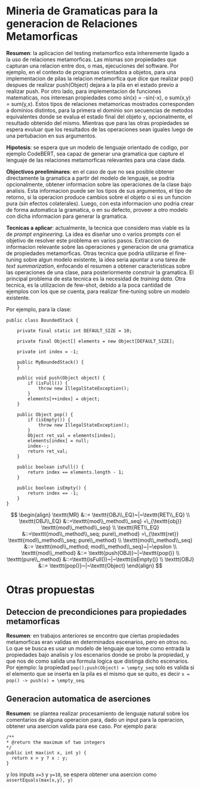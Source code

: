 # Mineria de Gramaticas para la generacion de Relaciones Metamorficas

**Resumen**: la aplicacion del testing metamorfico esta inheremente ligado a la uso de relaciones metamorficas. Las mismas son propiedades que capturan una relacion entre dos, o mas, ejecuciones del software. Por ejemplo, en el contexto de programas orientados a objetos, para una implementacion de pilas la relacion metamorfica que dice que realizar pop() despues de realizar push(Object) dejara a la pila en el estado previo a realizar push. Por otro lado, para implementacion de funciones matematicas, nos interesan propiedades como sin(x) = -sin(-x), o sum(x,y) = sum(y,x). Estos tipos de relaciones metamoricas mostrados corresponden a dominios distintos, para la primera el dominio son secuencias de metodos equivalentes donde se evalua el estado final del objeto y, opcionalmente, el resultado obtenido del mismo. Mientras que para las otras propiedades se espera evuluar que los resultados de las operaciones sean iguales luego de una pertubacion en sus argumentos.

**Hipotesis**: se espera que un modelo de lenguaje orientado de codigo, por ejemplo CodeBERT, sea capaz de generar una gramatica que capture el lenguaje de las relaciones metamorficas relevantes para una clase dada.

**Objectivos preeliminares**: en el caso de que no sea posible obtener directamente la gramatica a partir del modelo de lenguaje, se podria opcionalmente, obtener informacion sobre las operaciones de la clase bajo analisis. Esta informacion puede ser los tipos de sus argumentos, el tipo de retorno, si la operacion produce cambios sobre el objeto o si es un funcion pura (sin efectos colaterales). Luego, con esta informacion uno podria crear de forma automatica la gramatica, o en su defecto, proveer a otro modelo con dicha informacion para generar la gramatica.

**Tecnicas a aplicar**: actualmente, la tecnica que considero mas viable es la de *prompt engineering*. La idea es diseñar uno o varios prompts con el objetivo de resolver este problema en varios pasos. Extraccion de informacion relevante sobre las operaciones y generacion de una gramatica de propiedades metamorficas. Otras tecnica que podria utilizarse el fine-tuning sobre algun modelo existente, la idea seria apuntar a una tarea de *text summarization*, enfocando el resumen a obtener caracteristicas sobre las operaciones de una clase, para posteriormente construir la gramatica. El principal problema de esta tecnica es la necesidad de *training data*. Otra tecnica, es la utilizacion de few-shot, debido a la poca cantidad de ejemplos con los que se cuenta, para realizar fine-tuning sobre un modelo existente.

Por ejemplo, para la clase:

```
public class BoundedStack {

	private final static int DEFAULT_SIZE = 10;

	private final Object[] elements = new Object[DEFAULT_SIZE];

	private int index = -1;

	public MyBoundedStack() {
	}

	public void push(Object object) {
		if (isFull()) {
			throw new IllegalStateException();
		}
		elements[++index] = object;
	}

	public Object pop() {
		if (isEmpty()) {
			throw new IllegalStateException();
		}
		Object ret_val = elements[index];
		elements[index] = null;
		index--;
		return ret_val;
	}
	
	public boolean isFull() {
		return index == elements.length - 1;
	}
	
	public boolean isEmpty() {
		return index == -1;
	}
}
```


$$
\begin{align}
    \texttt{MR} &::= \texttt{OBJ\\_EQ}~|~\texttt{RET\\_EQ} \\
    \texttt{OBJ\\_EQ} &::=\texttt{mod\\_method\\_seq} =\_{\texttt{obj}} \texttt{mod\\_method\\_seq} \\
    \texttt{RET\\_EQ} &::=\texttt{mod\\_method\\_seq; pure\\_method} =\_{\texttt{ret}} \texttt{mod\\_method\\_seq; pure\\_method} \\
    \texttt{mod\\_method\\_seq} &::= \texttt{mod\\_method; mod\\_method\\_seq}~|~\epsilon \\
    \texttt{mod\\_method} &::= \texttt{push(OBJ)}~|~\texttt{pop()} \\
    \texttt{pure\\_method} &::=\texttt{isFull()}~|~\texttt{isEmpty()} \\
    \texttt{OBJ} &::= \texttt{pop()}~|~\texttt{Object}
\end{align}
$$

# Otras propuestas

## Deteccion de precondiciones para propiedades metamorficas

**Resumen**: en trabajos anteriores se encontro que ciertas propiedades metamorficas eran validas en determinados escenarios, pero en otros no. Lo que se busca es usar un modelo de lenguaje que tome como entrada la propiedades bajo analisis y los escenarios donde se probo la propiedad, y que nos de como salida una formula logica que distinga dicho escenarios. Por ejemplo: la propiedad `pop();push(Object) = \empty_seq` solo es valida si el elemento que se inserta en la pila es el mismo que se quito, es decir `x = pop() -> push(x) = \empty_seq`.

## Generacion automatica de aserciones

**Resumen**: se plantea realizar procesamiento de lenguaje natural sobre los comentarios de alguna operacion para, dado un input para la operacion, obtener una asercion valida para ese caso. Por ejemplo para:
```
/**
* @return the maximum of two integers
*/
public int max(int x, int y) {
  return x > y ? x : y;
}
```

y los inputs `x=3` y `y=10`, se espera obtener una asercion como `assertEquals(max(x,y), y)`
